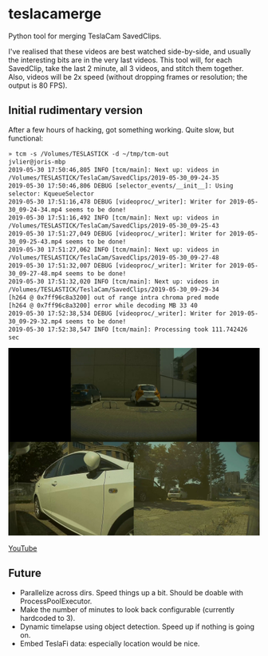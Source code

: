 teslacamerge
============
Python tool for merging TeslaCam SavedClips.

I've realised that these videos are best watched side-by-side, and usually the interesting bits are in the very last videos. This tool will, for each SavedClip, take the last 2 minute, all 3 videos, and stitch them together. Also, videos will be 2x speed (without dropping frames or resolution; the output is 80 FPS).

## Initial rudimentary version
After a few hours of hacking, got something working. Quite slow, but functional:

```
» tcm -s /Volumes/TESLASTICK -d ~/tmp/tcm-out                                                                                         jvlier@joris-mbp
2019-05-30 17:50:46,805 INFO [tcm/main]: Next up: videos in /Volumes/TESLASTICK/TeslaCam/SavedClips/2019-05-30_09-24-35
2019-05-30 17:50:46,806 DEBUG [selector_events/__init__]: Using selector: KqueueSelector
2019-05-30 17:51:16,478 DEBUG [videoproc/_writer]: Writer for 2019-05-30_09-24-34.mp4 seems to be done!
2019-05-30 17:51:16,492 INFO [tcm/main]: Next up: videos in /Volumes/TESLASTICK/TeslaCam/SavedClips/2019-05-30_09-25-43
2019-05-30 17:51:27,049 DEBUG [videoproc/_writer]: Writer for 2019-05-30_09-25-43.mp4 seems to be done!
2019-05-30 17:51:27,062 INFO [tcm/main]: Next up: videos in /Volumes/TESLASTICK/TeslaCam/SavedClips/2019-05-30_09-27-48
2019-05-30 17:51:32,007 DEBUG [videoproc/_writer]: Writer for 2019-05-30_09-27-48.mp4 seems to be done!
2019-05-30 17:51:32,020 INFO [tcm/main]: Next up: videos in /Volumes/TESLASTICK/TeslaCam/SavedClips/2019-05-30_09-29-34
[h264 @ 0x7ff96c8a3200] out of range intra chroma pred mode
[h264 @ 0x7ff96c8a3200] error while decoding MB 33 40
2019-05-30 17:52:38,534 DEBUG [videoproc/_writer]: Writer for 2019-05-30_09-29-32.mp4 seems to be done!
2019-05-30 17:52:38,547 INFO [tcm/main]: Processing took 111.742426 sec
```

![example-video](example-output-video.jpg?raw=true)

[YouTube](https://www.youtube.com/watch?v=tePUa5mpW2Q&feature=youtu.be)

## Future

- Parallelize across dirs. Speed things up a bit. Should be doable with ProcessPoolExecutor.
- Make the number of minutes to look back configurable (currently hardcoded to 3).
- Dynamic timelapse using object detection. Speed up if nothing is going on.
- Embed TeslaFi data: especially location would be nice.
